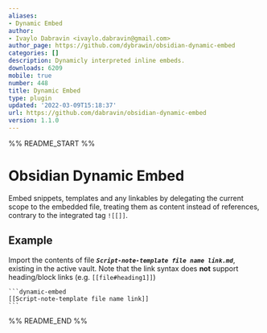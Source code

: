 ```yaml
---
aliases:
- Dynamic Embed
author:
- Ivaylo Dabravin <ivaylo.dabravin@gmail.com>
author_page: https://github.com/dybrawin/obsidian-dynamic-embed
categories: []
description: Dynamicly interpreted inline embeds.
downloads: 6209
mobile: true
number: 448
title: Dynamic Embed
type: plugin
updated: '2022-03-09T15:18:37'
url: https://github.com/dabravin/obsidian-dynamic-embed
version: 1.1.0
---
```


%% README_START %%

# Obsidian Dynamic Embed

Embed snippets, templates and any linkables by delegating the current scope to the embedded file, treating them as content instead of references, contrary to the integrated tag `![[]]`.

## Example
Import the contents of file ***`Script-note-template file name link.md`***, existing in the active vault.
Note that the link syntax does **not** support heading/block links (e.g. `[[file#heading1]]`)
~~~
```dynamic-embed
[[Script-note-template file name link]]
```
~~~

%% README_END %%